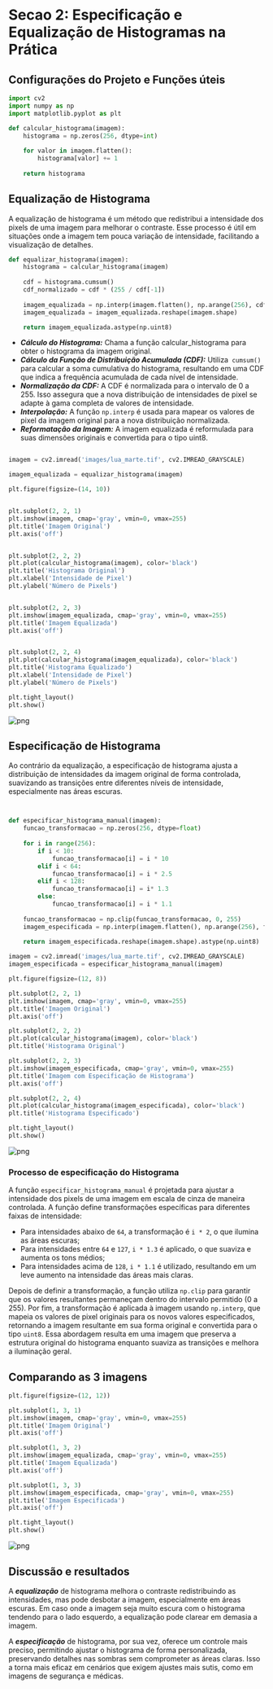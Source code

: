 # Secao 2: Especificação e Equalização de Histogramas na Prática

## Configurações do Projeto e Funções úteis



```python
import cv2
import numpy as np
import matplotlib.pyplot as plt

def calcular_histograma(imagem):    
    histograma = np.zeros(256, dtype=int)
        
    for valor in imagem.flatten():  
        histograma[valor] += 1  
    
    return histograma

```

## Equalização de Histograma

A equalização de histograma é um método que redistribui a intensidade dos pixels de uma imagem para melhorar o contraste. Esse processo é útil em situações onde a imagem tem pouca variação de intensidade, facilitando a visualização de detalhes.


```python
def equalizar_histograma(imagem):    
    histograma = calcular_histograma(imagem)
    
    cdf = histograma.cumsum()  
    cdf_normalizado = cdf * (255 / cdf[-1])  
    
    imagem_equalizada = np.interp(imagem.flatten(), np.arange(256), cdf_normalizado)  
    imagem_equalizada = imagem_equalizada.reshape(imagem.shape)  

    return imagem_equalizada.astype(np.uint8)

```

- ***Cálculo do Histograma:*** Chama a função calcular_histograma para obter o histograma da imagem original.
- ***Cálculo da Função de Distribuição Acumulada (CDF):*** Utiliza` cumsum()` para calcular a soma cumulativa do histograma, resultando em uma CDF que indica a frequência acumulada de cada nível de intensidade.
- ***Normalização da CDF:*** A CDF é normalizada para o intervalo de 0 a 255. Isso assegura que a nova distribuição de intensidades de pixel se adapte à gama completa de valores de intensidade.
- ***Interpolação:*** A função `np.interp` é usada para mapear os valores de pixel da imagem original para a nova distribuição normalizada.
- ***Reformatação da Imagem:*** A imagem equalizada é reformulada para suas dimensões originais e convertida para o tipo uint8.


```python

imagem = cv2.imread('images/lua_marte.tif', cv2.IMREAD_GRAYSCALE)

imagem_equalizada = equalizar_histograma(imagem)

plt.figure(figsize=(14, 10))


plt.subplot(2, 2, 1)
plt.imshow(imagem, cmap='gray', vmin=0, vmax=255)
plt.title('Imagem Original')
plt.axis('off')


plt.subplot(2, 2, 2)
plt.plot(calcular_histograma(imagem), color='black')
plt.title('Histograma Original')
plt.xlabel('Intensidade de Pixel')
plt.ylabel('Número de Pixels')


plt.subplot(2, 2, 3)
plt.imshow(imagem_equalizada, cmap='gray', vmin=0, vmax=255)
plt.title('Imagem Equalizada')
plt.axis('off')


plt.subplot(2, 2, 4)
plt.plot(calcular_histograma(imagem_equalizada), color='black')
plt.title('Histograma Equalizado')
plt.xlabel('Intensidade de Pixel')
plt.ylabel('Número de Pixels')

plt.tight_layout()
plt.show()

```


    
![png](secao_2_files/secao_2_6_0.png)
    


## Especificação de Histograma

Ao contrário da equalização, a especificação de histograma ajusta a distribuição de intensidades da imagem original de forma controlada, suavizando as transições entre diferentes níveis de intensidade, especialmente nas áreas escuras.




```python


def especificar_histograma_manual(imagem):    
    funcao_transformacao = np.zeros(256, dtype=float)    
    
    for i in range(256):
        if i < 10:
            funcao_transformacao[i] = i * 10 
        elif i < 64:
            funcao_transformacao[i] = i * 2.5 
        elif i < 128:
            funcao_transformacao[i] = i* 1.3  
        else:
            funcao_transformacao[i] = i * 1.1      
    
    funcao_transformacao = np.clip(funcao_transformacao, 0, 255) 
    imagem_especificada = np.interp(imagem.flatten(), np.arange(256), funcao_transformacao)    
    
    return imagem_especificada.reshape(imagem.shape).astype(np.uint8)

imagem = cv2.imread('images/lua_marte.tif', cv2.IMREAD_GRAYSCALE)
imagem_especificada = especificar_histograma_manual(imagem)

plt.figure(figsize=(12, 8))

plt.subplot(2, 2, 1)
plt.imshow(imagem, cmap='gray', vmin=0, vmax=255)
plt.title('Imagem Original')
plt.axis('off')

plt.subplot(2, 2, 2)
plt.plot(calcular_histograma(imagem), color='black')
plt.title('Histograma Original')

plt.subplot(2, 2, 3)
plt.imshow(imagem_especificada, cmap='gray', vmin=0, vmax=255)
plt.title('Imagem com Especificação de Histograma')
plt.axis('off')

plt.subplot(2, 2, 4)
plt.plot(calcular_histograma(imagem_especificada), color='black')
plt.title('Histograma Especificado')

plt.tight_layout()
plt.show()

```


    
![png](secao_2_files/secao_2_8_0.png)
    


### Processo de especificação do Histograma

A função `especificar_histograma_manual` é projetada para ajustar a intensidade dos pixels de uma imagem em escala de cinza de maneira controlada. A função define transformações específicas para diferentes faixas de intensidade: 
- Para intensidades abaixo de `64`, a transformação é `i * 2`, o que ilumina as áreas escuras;
- Para intensidades entre `64` e `127`, `i * 1.3` é aplicado, o que suaviza e aumenta os tons médios; 
- Para intensidades acima de `128`, `i * 1.1` é utilizado, resultando em um leve aumento na intensidade das áreas mais claras.

 Depois de definir a transformação, a função utiliza `np.clip` para garantir que os valores resultantes permaneçam dentro do intervalo permitido (0 a 255). Por fim, a transformação é aplicada à imagem usando `np.interp`, que mapeia os valores de pixel originais para os novos valores especificados, retornando a imagem resultante em sua forma original e convertida para o tipo `uint8`. Essa abordagem resulta em uma imagem que preserva a estrutura original do histograma enquanto suaviza as transições e melhora a iluminação geral.

## Comparando as 3 imagens


```python
plt.figure(figsize=(12, 12))

plt.subplot(1, 3, 1)
plt.imshow(imagem, cmap='gray', vmin=0, vmax=255)
plt.title('Imagem Original')
plt.axis('off')

plt.subplot(1, 3, 2)
plt.imshow(imagem_equalizada, cmap='gray', vmin=0, vmax=255)
plt.title('Imagem Equalizada')
plt.axis('off')

plt.subplot(1, 3, 3)
plt.imshow(imagem_especificada, cmap='gray', vmin=0, vmax=255)
plt.title('Imagem Especificada')
plt.axis('off')

plt.tight_layout()
plt.show()
```


    
![png](secao_2_files/secao_2_11_0.png)
    


## Discussão e resultados

A ***equalização*** de histograma melhora o contraste redistribuindo as intensidades, mas pode desbotar a imagem, especialmente em áreas escuras. Em caso onde a imagem seja muito escura com o histograma tendendo para o lado esquerdo, a equalização pode clarear em demasia a imagem.

A ***especificação*** de histograma, por sua vez, oferece um controle mais preciso, permitindo ajustar o histograma de forma personalizada, preservando detalhes nas sombras sem comprometer as áreas claras. Isso a torna mais eficaz em cenários que exigem ajustes mais sutis, como em imagens de segurança e médicas.


